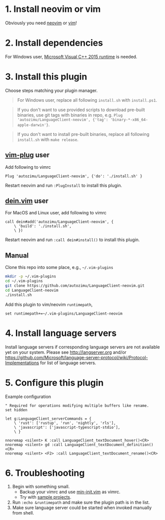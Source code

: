 # 1. Install neovim or vim

Obviously you need [neovim](https://github.com/neovim/neovim#install-from-package) or [vim](http://www.vim.org/)!

# 2. Install dependencies

For Windows user, [Microsoft Visual C++ 2015 runtime] is needed.

[Microsoft Visual C++ 2015 runtime]: https://www.microsoft.com/en-us/download/details.aspx?id=52685

# 3. Install this plugin
Choose steps matching your plugin manager.

> For Windows user, replace all following `install.sh` with `install.ps1`.

> If you don't want to use provided scripts to download pre-built binaries,
> use git tags with binaries in repo, e.g. `Plug
> 'autozimu/LanguageClient-neovim', {'tag':
> 'binary-*-x86_64-apple-darwin'}`.

> If you don't want to install pre-built binaries, replace all following
> `install.sh` with `make release`.

## [vim-plug](https://github.com/junegunn/vim-plug) user
Add following to vimrc
```vim
Plug 'autozimu/LanguageClient-neovim', {'do': './install.sh' }
```

Restart neovim and run `:PlugInstall` to install this plugin.

## [dein.vim](https://github.com/Shougo/dein.vim) user
For MacOS and Linux user, add following to vimrc
```vim
call dein#add('autozimu/LanguageClient-neovim', {
    \ 'build': './install.sh',
    \ })
```

Restart neovim and run `:call dein#install()` to install this plugin.

## Manual
Clone this repo into some place, e.g., `~/.vim-plugins`
```sh
mkdir -p ~/.vim-plugins
cd ~/.vim-plugins
git clone https://github.com/autozimu/LanguageClient-neovim.git
cd LanguageClient-neovim
./install.sh
```

Add this plugin to vim/neovim `runtimepath`,
```vim
set runtimepath+=~/.vim-plugins/LanguageClient-neovim
```

# 4. Install language servers
Install language servers if corresponding language servers are not available
yet on your system. Please see <http://langserver.org> and/or
<https://github.com/Microsoft/language-server-protocol/wiki/Protocol-Implementations>
for list of language servers.

# 5. Configure this plugin
Example configuration
```vim
" Required for operations modifying multiple buffers like rename.
set hidden

let g:LanguageClient_serverCommands = {
    \ 'rust': ['rustup', 'run', 'nightly', 'rls'],
    \ 'javascript': ['javascript-typescript-stdio'],
    \ }

nnoremap <silent> K :call LanguageClient_textDocument_hover()<CR>
nnoremap <silent> gd :call LanguageClient_textDocument_definition()<CR>
nnoremap <silent> <F2> :call LanguageClient_textDocument_rename()<CR>
```

# 6. Troubleshooting

1. Begin with something small.
    - Backup your vimrc and use [min-init.vim](min-init.vim) as vimrc.
    - Try with [sample projects](tests/data).
1. Run `:echo &runtimepath` and make sure the plugin path is in the list.
1. Make sure language server could be started when invoked manually from shell.
